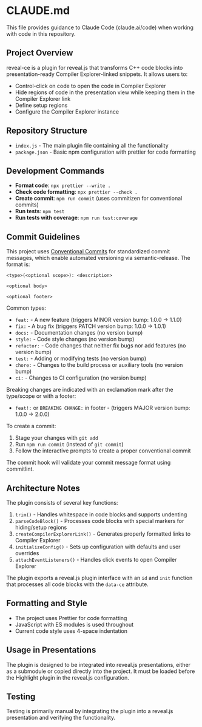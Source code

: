 # CLAUDE.md

This file provides guidance to Claude Code (claude.ai/code) when working with code in this repository.

## Project Overview

reveal-ce is a plugin for reveal.js that transforms C++ code blocks into presentation-ready Compiler Explorer-linked
snippets. It allows users to:

- Control-click on code to open the code in Compiler Explorer
- Hide regions of code in the presentation view while keeping them in the Compiler Explorer link
- Define setup regions
- Configure the Compiler Explorer instance

## Repository Structure

- `index.js` - The main plugin file containing all the functionality
- `package.json` - Basic npm configuration with prettier for code formatting

## Development Commands

- **Format code**: `npx prettier --write .`
- **Check code formatting**: `npx prettier --check .`
- **Create commit**: `npm run commit` (uses commitizen for conventional commits)
- **Run tests**: `npm test`
- **Run tests with coverage**: `npm run test:coverage`

## Commit Guidelines

This project uses [Conventional Commits](https://www.conventionalcommits.org/) for standardized commit messages, which enable automated versioning via semantic-release. The format is:

```
<type>(<optional scope>): <description>

<optional body>

<optional footer>
```

Common types:
- `feat:` - A new feature (triggers MINOR version bump: 1.0.0 → 1.1.0)
- `fix:` - A bug fix (triggers PATCH version bump: 1.0.0 → 1.0.1)
- `docs:` - Documentation changes (no version bump)
- `style:` - Code style changes (no version bump)
- `refactor:` - Code changes that neither fix bugs nor add features (no version bump)
- `test:` - Adding or modifying tests (no version bump)
- `chore:` - Changes to the build process or auxiliary tools (no version bump)
- `ci:` - Changes to CI configuration (no version bump)

Breaking changes are indicated with an exclamation mark after the type/scope or with a footer:
- `feat!:` or `BREAKING CHANGE:` in footer - (triggers MAJOR version bump: 1.0.0 → 2.0.0)

To create a commit:
1. Stage your changes with `git add`
2. Run `npm run commit` (instead of `git commit`)
3. Follow the interactive prompts to create a proper conventional commit

The commit hook will validate your commit message format using commitlint.

## Architecture Notes

The plugin consists of several key functions:

1. `trim()` - Handles whitespace in code blocks and supports undenting
2. `parseCodeBlock()` - Processes code blocks with special markers for hiding/setup regions
3. `createCompilerExplorerLink()` - Generates properly formatted links to Compiler Explorer
4. `initializeConfig()` - Sets up configuration with defaults and user overrides
5. `attachEventListeners()` - Handles click events to open Compiler Explorer

The plugin exports a reveal.js plugin interface with an `id` and `init` function that processes all code blocks with the
`data-ce` attribute.

## Formatting and Style

- The project uses Prettier for code formatting
- JavaScript with ES modules is used throughout
- Current code style uses 4-space indentation

## Usage in Presentations

The plugin is designed to be integrated into reveal.js presentations, either as a submodule or copied directly into the
project. It must be loaded before the Highlight plugin in the reveal.js configuration.

## Testing

Testing is primarily manual by integrating the plugin into a reveal.js presentation and verifying the functionality.

